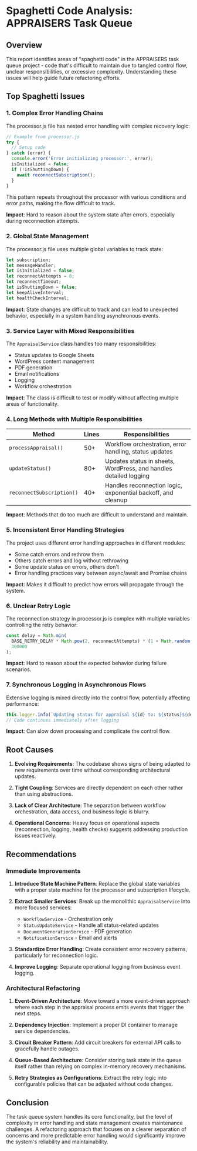 # Spaghetti Code Analysis: APPRAISERS Task Queue

## Overview

This report identifies areas of "spaghetti code" in the APPRAISERS task queue project - code that's difficult to maintain due to tangled control flow, unclear responsibilities, or excessive complexity. Understanding these issues will help guide future refactoring efforts.

## Top Spaghetti Issues

### 1. Complex Error Handling Chains

The processor.js file has nested error handling with complex recovery logic:

```javascript
// Example from processor.js
try {
  // Setup code
} catch (error) {
  console.error('Error initializing processor:', error);
  isInitialized = false;
  if (!isShuttingDown) {
    await reconnectSubscription();
  }
}
```

This pattern repeats throughout the processor with various conditions and error paths, making the flow difficult to track.

**Impact**: Hard to reason about the system state after errors, especially during reconnection attempts.

### 2. Global State Management

The processor.js file uses multiple global variables to track state:

```javascript
let subscription;
let messageHandler;
let isInitialized = false;
let reconnectAttempts = 0;
let reconnectTimeout;
let isShuttingDown = false;
let keepAliveInterval;
let healthCheckInterval;
```

**Impact**: State changes are difficult to track and can lead to unexpected behavior, especially in a system handling asynchronous events.

### 3. Service Layer with Mixed Responsibilities

The `AppraisalService` class handles too many responsibilities:

- Status updates to Google Sheets
- WordPress content management
- PDF generation
- Email notifications
- Logging
- Workflow orchestration

**Impact**: The class is difficult to test or modify without affecting multiple areas of functionality.

### 4. Long Methods with Multiple Responsibilities

| Method | Lines | Responsibilities |
|--------|-------|------------------|
| `processAppraisal()` | 50+ | Workflow orchestration, error handling, status updates |
| `updateStatus()` | 80+ | Updates status in sheets, WordPress, and handles detailed logging |
| `reconnectSubscription()` | 40+ | Handles reconnection logic, exponential backoff, and cleanup |

**Impact**: Methods that do too much are difficult to understand and maintain.

### 5. Inconsistent Error Handling Strategies

The project uses different error handling approaches in different modules:

- Some catch errors and rethrow them
- Others catch errors and log without rethrowing
- Some update status on errors, others don't
- Error handling practices vary between async/await and Promise chains

**Impact**: Makes it difficult to predict how errors will propagate through the system.

### 6. Unclear Retry Logic

The reconnection strategy in processor.js is complex with multiple variables controlling the retry behavior:

```javascript
const delay = Math.min(
  BASE_RETRY_DELAY * Math.pow(2, reconnectAttempts) * (1 + Math.random() * 0.1),
  300000
);
```

**Impact**: Hard to reason about the expected behavior during failure scenarios.

### 7. Synchronous Logging in Asynchronous Flows

Extensive logging is mixed directly into the control flow, potentially affecting performance:

```javascript
this.logger.info(`Updating status for appraisal ${id} to: ${status}${details ? ` (${details})` : ''}`);
// Code continues immediately after logging
```

**Impact**: Can slow down processing and complicate the control flow.

## Root Causes

1. **Evolving Requirements**: The codebase shows signs of being adapted to new requirements over time without corresponding architectural updates.

2. **Tight Coupling**: Services are directly dependent on each other rather than using abstractions.

3. **Lack of Clear Architecture**: The separation between workflow orchestration, data access, and business logic is blurry.

4. **Operational Concerns**: Heavy focus on operational aspects (reconnection, logging, health checks) suggests addressing production issues reactively.

## Recommendations

### Immediate Improvements

1. **Introduce State Machine Pattern**: Replace the global state variables with a proper state machine for the processor and subscription lifecycle.

2. **Extract Smaller Services**: Break up the monolithic `AppraisalService` into more focused services:
   - `WorkflowService` - Orchestration only
   - `StatusUpdateService` - Handle all status-related updates
   - `DocumentGenerationService` - PDF generation
   - `NotificationService` - Email and alerts

3. **Standardize Error Handling**: Create consistent error recovery patterns, particularly for reconnection logic.

4. **Improve Logging**: Separate operational logging from business event logging.

### Architectural Refactoring

1. **Event-Driven Architecture**: Move toward a more event-driven approach where each step in the appraisal process emits events that trigger the next steps.

2. **Dependency Injection**: Implement a proper DI container to manage service dependencies.

3. **Circuit Breaker Pattern**: Add circuit breakers for external API calls to gracefully handle outages.

4. **Queue-Based Architecture**: Consider storing task state in the queue itself rather than relying on complex in-memory recovery mechanisms.

5. **Retry Strategies as Configurations**: Extract the retry logic into configurable policies that can be adjusted without code changes.

## Conclusion

The task queue system handles its core functionality, but the level of complexity in error handling and state management creates maintenance challenges. A refactoring approach that focuses on a clearer separation of concerns and more predictable error handling would significantly improve the system's reliability and maintainability.